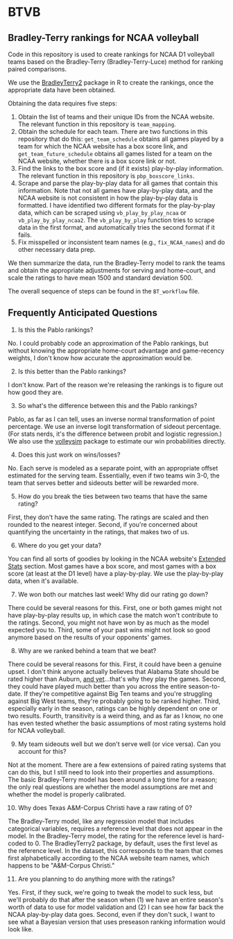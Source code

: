 # BTVB
## Bradley-Terry rankings for NCAA volleyball

Code in this repository is used to create rankings for NCAA D1 volleyball teams based on the Bradley-Terry (Bradley-Terry-Luce) method for ranking paired comparisons.

We use the [BradleyTerry2](https://cran.r-project.org/web/packages/BradleyTerry2/vignettes/BradleyTerry.pdf) package in R to create the rankings, once the appropriate data have been obtained.

Obtaining the data requires five steps:

1. Obtain the list of teams and their unique IDs from the NCAA website. The relevant function in this repository is `team_mapping`.
2. Obtain the schedule for each team. There are two functions in this repository that do this: `get_team_schedule` obtains all games played by a team for which the NCAA website has a box score link, and `get_team_future_schedule` obtains all games listed for a team on the NCAA website, whether there is a box score link or not.
3. Find the links to the box score and (if it exists) play-by-play information. The relevant function in this repository is `pbp_boxscore_links`.
4. Scrape and parse the play-by-play data for all games that contain this information. Note that not all games have play-by-play data, and the NCAA website is not consistent in how the play-by-play data is formatted. I have identified two different formats for the play-by-play data, which can be scraped using `vb_play_by_play_ncaa` or `vb_play_by_play_ncaa2`. The `vb_play_by_play` function tries to scrape data in the first format, and automatically tries the second format if it fails.
5. Fix misspelled or inconsistent team names (e.g., `fix_NCAA_names`) and do other necessary data prep.

We then summarize the data, run the Bradley-Terry model to rank the teams and obtain the appropriate adjustments for serving and home-court, and scale the ratings to have mean 1500 and standard deviation 500.

The overall sequence of steps can be found in the `BT_workflow` file.

## Frequently Anticipated Questions

1. Is this the Pablo rankings?

No. I could probably code an approximation of the Pablo rankings, but without knowing the appropriate home-court advantage and game-recency weights, I don't know how accurate the approximation would be.

2. Is this better than the Pablo rankings?

I don't know. Part of the reason we're releasing the rankings is to figure out how good they are.

3. So what's the difference between this and the Pablo rankings?

Pablo, as far as I can tell, uses an inverse normal transformation of point percentage. We use an inverse logit transformation of sideout percentage. (For stats nerds, it's the difference between probit and logistic regression.) We also use the [volleysim](https://openvolley.github.io/volleysim/) package to estimate our win probabilities directly.

4. Does this just work on wins/losses?

No. Each serve is modeled as a separate point, with an appropriate offset estimated for the serving team. Essentially, even if two teams win 3-0, the team that serves better and sideouts better will be rewarded more.

5. How do you break the ties between two teams that have the same rating?

First, they don't have the same rating. The ratings are scaled and then rounded to the nearest integer. Second, if you're concerned about quantifying the uncertainty in the ratings, that makes two of us.

6. Where do you get your data?

You can find all sorts of goodies by looking in the NCAA website's [Extended Stats](https://stats.ncaa.org/rankings/change_sport_year_div) section. Most games have a box score, and most games with a box score (at least at the D1 level) have a play-by-play. We use the play-by-play data, when it's available.

7. We won both our matches last week! Why did our rating go down?

There could be several reasons for this. First, one or both games might not have play-by-play results up, in which case the match won't contribute to the ratings. Second, you might not have won by as much as the model expected you to. Third, some of your past wins might not look so good anymore based on the results of your opponents' games.

8. Why are we ranked behind a team that we beat?

There could be several reasons for this. First, it could have been a genuine upset. I don't think anyone actually believes that Alabama State should be rated higher than Auburn, [and yet](https://stats.ncaa.org/contests/2121952/box_score)...that's why they play the games. Second, they could have played much better than you across the entire season-to-date. If they're competitive against Big Ten teams and you're struggling against Big West teams, they're probably going to be ranked higher. Third, especially early in the season, ratings can be highly dependent on one or two results. Fourth, transitivity is a weird thing, and as far as I know, no one has even tested whether the basic assumptions of most rating systems hold for NCAA volleyball.

9. My team sideouts well but we don't serve well (or vice versa). Can you account for this?

Not at the moment. There are a few extensions of paired rating systems that can do this, but I still need to look into their properties and assumptions. The basic Bradley-Terry model has been around a long time for a reason; the only real questions are whether the model assumptions are met and whether the model is properly calibrated.

10. Why does Texas A&M-Corpus Christi have a raw rating of 0?

The Bradley-Terry model, like any regression model that includes categorical variables, requires a reference level that does not appear in the model. In the Bradley-Terry model, the rating for the reference level is hard-coded to 0. The BradleyTerry2 package, by default, uses the first level as the reference level. In the dataset, this corresponds to the team that comes first alphabetically according to the NCAA website team names, which happens to be "A&M-Corpus Christi."

11. Are you planning to do anything more with the ratings?

Yes. First, if they suck, we're going to tweak the model to suck less, but we'll probably do that after the season when (1) we have an entire season's worth of data to use for model validation and (2) I can see how far back the NCAA play-by-play data goes. Second, even if they don't suck, I want to see what a Bayesian version that uses preseason ranking information would look like.
